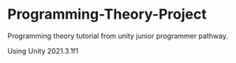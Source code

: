 # Programming-Theory-Project
 Programming theory tutorial from unity junior programmer pathway.
 
 Using Unity 2021.3.1f1

